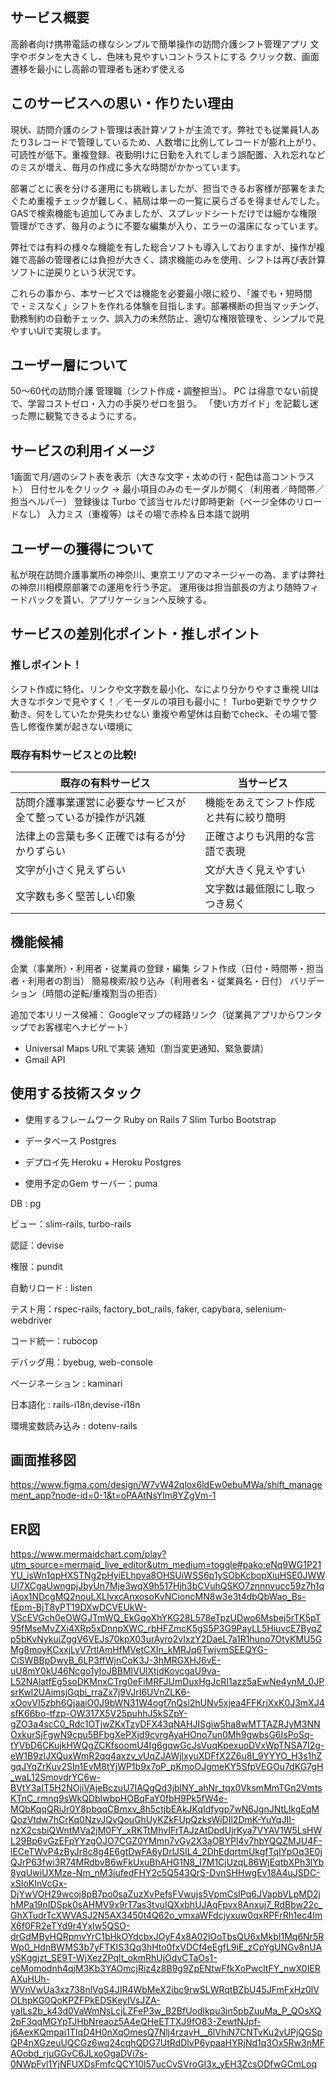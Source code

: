 ## サービス概要
高齢者向け携帯電話の様なシンプルで簡単操作の訪問介護シフト管理アプリ
文字やボタンを大きくし、色味も見やすいコントラストにする
クリック数、画面遷移を最小にし高齢の管理者も迷わず使える

## このサービスへの思い・作りたい理由
現状、訪問介護のシフト管理は表計算ソフトが主流です。弊社でも従業員1人あたり3レコードで管理しているため、人数増に比例してレコードが膨れ上がり、可読性が低下。重複登録、夜勤明けに日勤を入れてしまう誤配置、入れ忘れなどのミスが増え、毎月の作成に多大な時間がかかっています。

部署ごとに表を分ける運用にも挑戦しましたが、担当できるお客様が部署をまたぐため重複チェックが難しく、結局は単一の一覧に戻らざるを得ませんでした。GASで検索機能も追加してみましたが、スプレッドシートだけでは細かな権限管理ができず、毎月のように不要な編集が入り、エラーの温床になっています。

弊社では有料の様々な機能を有した総合ソフトも導入しておりますが、操作が複雑で高齢の管理者には負担が大きく、請求機能のみを使用、シフトは再び表計算ソフトに逆戻りという状況です。

これらの事から、本サービスでは機能を必要最小限に絞り、「誰でも・短時間で・ミスなく」シフトを作れる体験を目指します。部署横断の担当マッチング、勤務制約の自動チェック、誤入力の未然防止、適切な権限管理を、シンプルで見やすいUIで実現します。

## ユーザー層について
50〜60代の訪問介護 管理職（シフト作成・調整担当）。
PC は得意でない前提で、学習コストゼロ・入力の手戻りゼロを狙う。
「使い方ガイド」を記載し迷った際に観覧できるようにする。

## サービスの利用イメージ
1画面で月/週のシフト表を表示（大きな文字・太めの行・配色は高コントラスト）
日付セルをクリック → 最小項目のみのモーダルが開く（利用者／時間帯／担当ヘルパー）
登録後は Turbo で該当セルだけ即時更新（ページ全体のリロードなし）
入力ミス（重複等）はその場で赤枠＆日本語で説明

## ユーザーの獲得について
私が現在訪問介護事業所の神奈川、東京エリアのマネージャーの為、まずは弊社の神奈川相模原部署での運用を行う予定。
運用後は担当部長の方より随時フィードバックを貰い、アプリケーションへ反映する。

## サービスの差別化ポイント・推しポイント
### 推しポイント！
シフト作成に特化、リンクや文字数を最小化、なにより分かりやすさ重視
UIは大きなボタンで見やすく！／モーダルの項目も最小に！
Turbo更新でサクサク動き、何をしていたか見失わせない
重複や希望休は自動でcheck、その場で警告し修復作業が起きない環境に

### 既存有料サービスとの比較!
| 既存の有料サービス | 当サービス |
|---------|---------|
| 訪問介護事業運営に必要なサービスが全て整っているが操作が汎雑 | 機能をあえてシフト作成と共有に絞り簡明|
| 法律上の言葉も多く正確では有るが分かりずらい | 正確さよりも汎用的な言語で表現 |
|文字が小さく見えずらい|文が大きく見えやすい|
|文字数も多く堅苦しい印象|文字数は最低限にし取っつき易く|

## 機能候補
企業（事業所）・利用者・従業員の登録・編集
シフト作成（日付・時間帯・担当者・利用者の割当）
簡易検索/絞り込み（利用者名・従業員名・日付）
バリデーション（時間の逆転/重複割当の拒否）

追加で本リリース候補：
Googleマップの経路リンク（従業員アプリからワンタップでお客様宅へナビゲート）
- Universal Maps URLで実装
通知（割当変更通知、緊急要請）
- Gmail API

## 使用する技術スタック
- 使用するフレームワーク
Ruby on Rails 7
Slim
Turbo
Bootstrap

- データベース
Postgres

- デプロイ先
Heroku + Heroku Postgres

- 使用予定のGem
サーバー：puma

DB : pg

ビュー：slim-rails, turbo-rails

認証：devise

権限：pundit

自動リロード : listen

テスト用：rspec-rails, factory_bot_rails, faker, capybara, selenium-webdriver

コード統一：rubocop

デバッグ用：byebug, web-console

ページネーション : kaminari

日本語化 : rails-i18n,devise-i18n

環境変数読み込み : dotenv-rails

## 画面推移図
https://www.figma.com/design/W7vW42qlox6ldEw0ebuMWa/shift_management_app?node-id=0-1&t=oPAAtNsYlm8YZgVm-1

## ER図
https://www.mermaidchart.com/play?utm_source=mermaid_live_editor&utm_medium=toggle#pako:eNq9WG1P21YU_isWn1qpHXSTNg2pHyiELhpva8OHSUiWSS6p1ySObKcbopXiuHSE0JWWUl7XCgaUwngpjJbyUn7Mje3wqX9h517Hjh3bCVuhQSKO7znnnvucc59z7h1qiAox1NDcgMQ2nouLXLIvxcAnxosoKvNCioncMN8w3e3t4dbQbWao_Bs-fEpm-BjT8yPT19DXwDCVEUkW-VScEVGch0eOWGJTmWQ_EkGqoXhYKG28L578eTpzUDwo6Msbej5rTK5pT95fMseMvZXi4XRp5xDnnpXWC_rbHFZmcK5gS5P3G9PayLL5HiuvcE7ByqZp5bKvNykuiZggV6VEJs70kpX03urAyro2vIxzY2DaeL7a1R1huno7OtyKMU5GMg8moyKCxxjLyV7rtlAmHfMVetCXIn_kMRJq6TwjvmSEEQYG-CiSWBBpDwyB_6LP3ffWjnCoK3J-3hMRGXHJ6vE-uU8mY0kU46Ncgo1yIoJBBMlVUlXtjdKovcgaU9va-L52NAlatfEg5soDKMnxCTrg0eFiMRFJUmDuxHgJcRI1azz5aEwNe4ynM_0JPsrKwl2UAimsjGqbi_rraZx7j9VJrI6UVnZLK6-xOovVI5zbh6QjaaiO0J9bWN31W4ogf7nQsl2hUNv5xjea4FFKriXxK0J3mXJ4sfK66bo-tfzp-OW317X5V25puhhJ5kSZpY-gZO3a4scC0_Rdc1OTjwZKxTzyDFX43qNAHJISgiw5ha8wMTTAZRJyM3NNOxkurSjFgwN9cpu5BFbgXePXjd9cvrgAyaHOno7un0Mh9gwbsG6IsPoSq-tYVbD6CKujkHWQgZCKfsoomU4Ig6gqwGcJsVuqKpexuoDVxWpTNSA7I2g-eW1B9zlJXQuxWmR2qq4axzv_vUqZJAWjlxyuXDFfX2Z6u8I_9YYYO_H3s1hZgqJYqZrKuv2SIn1EvM8tYjWP1b9x7oP_pKmoOJgmeKY5SfpVEGOu7dKG7gH_waL12SmovdrYC6w-BVtY3aIT5H2NOjiVAjeBczuU7IAQgQd3jblNY_ahNr_tqx0VksmMmTGn2VmtsKTnC_rmnq9sWkQDbIwbpHOBqFaY0fbH9Pk5fW4e-MQbKqqQRiJr0Y8pbqqCBmxv_8h5ctjbEAkJKqIdfygp7wN6JgnJNtLlkgEqMQozVtdw7hCrKq0NzvJQvQouGhUyKZkFUpQzksWiDIl2DmK-YuYqJII-nzX2csbiQWntMVa2jM0FY_xRKTtMhvIFrTAJzAtDpdUjrKya7VYAV1W5LsHWL29Bp6vGzEFpYYzgOJO7CGZ0YMmn7vGy2X3aOBYPl4v7hbYQQZMJU4F-lECeTWvP4zByJr8c8g4E6gtDwFA6yDrlJSIL4_2DhEdqrtmUkgfTqIYpOq3E0jQJrP63fwi3R74MRdbvB6wFkUxuBhAHG1N8_I7M1CjUzqL86WjEqtbXPh3lYb8yqUwiUXMze-Nm_nM3iufedFHY2c5Q543QrS-DvnSHHwgEv18A4uJSDC-xSIoKInVcGx-DjYwVOH29wcoj8pB7po0saZuzXvPefsFVwujs5VpmCsIPq6JVapbVLpMD2jhMPa19nIDSpk0sAHMV9x9rT7as3tvuIQXxbhUJAqFpvx8Anxuj7_RdBbw22c_GhXTudrTcXWVASJ2N5AX3450t4Q62o_vmxaWFdcjyxuw0qxRPFrRh1ec4ImX6f0FR2eTYd9r4YxIw5QSO-drGdMByHQRpmvYrC1bHkOYdcbxJOyF4x8A02lOoTbsQU6xMkbI1Mq6Nr5RWp0_HdnBWMS3b7yFTKIS3Qq3hHto0fxVDCf4eEgfL9iE_zCpYgUNGv8nUAySKggjzt_SE9T-WjXezZPqlt_okmRhUjOdvCTaOs1-ceMomodnh4qjM3Kb3YAOmcjRiz4z8B9g9ZpENtwFfkXoPwcltFY_nwX0IERAXuHUh-WVnVwUa3xz738nlVqS4JIR4WbMeX2ibc9rwSLWRqtBZbU45JFmFxHz0lVOLhpKG0QoKPZFPkEDSKeyIVsJZA-yaILs2b_k43d0VaWmNsLcjLZFeP3w_B2BfUodlkpu3in5pbZuuMa_P_QOsXQ2pF3qqMGYpTJHbNreaoz5A4eQHeETTXJ9fO83-ZewtNJpf-j6AexKQmpai1TIqD4H0nXqOmesQ7Nlj4rzavH__6lVhiN7CNTvKu2vUPjQGSpQP4nXGzeuUQCGz6wq24cqhQDG7UtRdDlvP6ypaaHYRjNd1q3Ox5Rw3nMFAOobd_rjuGGvC6JLxoOgaDVi7s-0NWpFvl1YjNFUXDsFmfcQCY10l57ucCvSVroGI3x_yEH3ZcsODfwGCmLoq